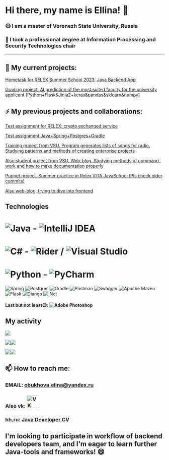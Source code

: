 # Hi there, my name is Ellina! 👋

### 😄 I am a master of Voronezh State University, Russia
### 🌱 I took a professional degree at Information Processing and Security Technologies chair

---

## 🔭 My current projects:

[Hometask for RELEX Summer School 2023: Java Backend App](https://github.com/WriteWrote/RELEX2023_omework)

[Grading project: AI prediction of the most suited faculty for the university applicant (Python+Flask&Jinja2+keras&pandas&sklearn&numpy)](https://github.com/WriteWrote/vsu_faculties_prediction)

## ⚡ My previous projects and collaborations:

[Test assignment for RELEX: crypto exchanged service](https://github.com/WriteWrote/RELEX_test_assignment)

[Test assignment Java+Spring+Postgres+Gradle](https://github.com/WriteWrote/JavaTestAssignment2022)

[Training project from VSU. Program generates lists of songs for radio. Studying patterns and methods of creating enterprise projects](https://github.com/WriteWrote/RadioStation)

[Also student project from VSU. Web-blog. Studying methods of command-work and how to make documentation properly](https://github.com/pressEm/PT_Twitter)

[Puppet project. Summer practice in Relex VITA JavaSchool (Pls check older commits)](https://github.com/TheyCallMeRobinson/healthtech-backend)

[Also web-blog, trying to dive into frontend](https://github.com/DenisRybas/SocialNetwork/tree/Front)

## Technologies

<!--Badges of technologies -->
# ![Java](https://img.shields.io/badge/java-%23ED8B00.svg?style=for-the-badge&logo=java&logoColor=white) - ![IntelliJ IDEA](https://img.shields.io/badge/IntelliJIDEA-000000.svg?style=for-the-badge&logo=intellij-idea&logoColor=white)

# ![C#](https://img.shields.io/badge/c%23-%23239120.svg?style=for-the-badge&logo=c-sharp&logoColor=white) - ![Rider](https://img.shields.io/badge/Rider-000000.svg?style=for-the-badge&logo=Rider&logoColor=white&color=black&labelColor=crimson) / ![Visual Studio](https://img.shields.io/badge/Visual%20Studio-5C2D91.svg?style=for-the-badge&logo=visual-studio&logoColor=white)

# ![Python](https://img.shields.io/badge/python-3670A0?style=for-the-badge&logo=python&logoColor=ffdd54) - ![PyCharm](https://img.shields.io/badge/pycharm-143?style=for-the-badge&logo=pycharm&logoColor=black&color=black&labelColor=green)

![Spring](https://img.shields.io/badge/spring-%236DB33F.svg?style=for-the-badge&logo=spring&logoColor=white)
![Postgres](https://img.shields.io/badge/postgres-%23316192.svg?style=for-the-badge&logo=postgresql&logoColor=white)
![Gradle](https://img.shields.io/badge/Gradle-02303A.svg?style=for-the-badge&logo=Gradle&logoColor=white)
![Postman](https://img.shields.io/badge/Postman-FF6C37?style=for-the-badge&logo=postman&logoColor=white)
![Swagger](https://img.shields.io/badge/-Swagger-%23Clojure?style=for-the-badge&logo=swagger&logoColor=white)
![Apache Maven](https://img.shields.io/badge/Apache%20Maven-C71A36?style=for-the-badge&logo=Apache%20Maven&logoColor=white)
![Flask](https://img.shields.io/badge/flask-%23000.svg?style=for-the-badge&logo=flask&logoColor=white)
![Django](https://img.shields.io/badge/django-%23092E20.svg?style=for-the-badge&logo=django&logoColor=white)
![.Net](https://img.shields.io/badge/.NET-5C2D91?style=for-the-badge&logo=.net&logoColor=white)

#### Last but not least😉: ![Adobe Photoshop](https://img.shields.io/badge/adobe%20photoshop-%2331A8FF.svg?style=for-the-badge&logo=adobe%20photoshop&logoColor=white)

<!---Для компактной версии-->
<!--[![Top Langs](https://github-readme-stats.vercel.app/api/top-langs/?username=anuraghazra&layout=compact)](https://github.com/anuraghazra/github-readme-stats)-->

<!--Темная тема:  
[![KnlnKS's LeetCode stats](https://leetcode-stats-six.vercel.app/api?username=KnlnKS&theme=dark)](https://github.com/KnlnKS/leetcode-stats)
-->
## My activity

<!--Карточка профиля: -->
![](https://github-profile-summary-cards.vercel.app/api/cards/profile-details?username=WriteWrote&theme=solarized_dark)

<!--Статистика языков в коммитах:--><!--Статистика языков в репозиториях:-->
![](https://github-profile-summary-cards.vercel.app/api/cards/most-commit-language?username=WriteWrote&theme=solarized_dark)![](https://github-profile-summary-cards.vercel.app/api/cards/repos-per-language?username=WriteWrote&theme=solarized_dark)

<!--Статистика профиля:--><!--Данные по коммитам за сутки:-->
![](https://github-profile-summary-cards.vercel.app/api/cards/stats?username=WriteWrote&theme=solarized_dark)![](https://github-profile-summary-cards.vercel.app/api/cards/productive-time?username=WriteWrote&theme=solarized_dark)

## 📫 How to reach me:

### EMAIL: obukhova.elina@yandex.ru

### Also vk: [<img alt="VK" width="40px" src="https://img.icons8.com/color/452/vk-circled.png" />](https://vk.com/captainofwardrobe)

### hh.ru: [Java Developer CV](https://voronezh.hh.ru/resume/a5734348ff0c397a480039ed1f363939304c4b)

## I'm looking to participate in workflow of backend developers team, and I'm eager to learn further Java-tools and frameworks! 😄

<!--
**WriteWrote/WriteWrote** is a ✨ _special_ ✨ repository because its `README.md` (this file) appears on your GitHub profile.

Here are some ideas to get you started:

- 🔭 I’m currently working on ...
- 🌱 I’m currently learning ...
- 👯 I’m looking to collaborate on ...
- 🤔 I’m looking for help with ...
- 💬 Ask me about ...
- 📫 How to reach me: ...
- 😄 Pronouns: ...
- ⚡ Fun fact: ...
-->

